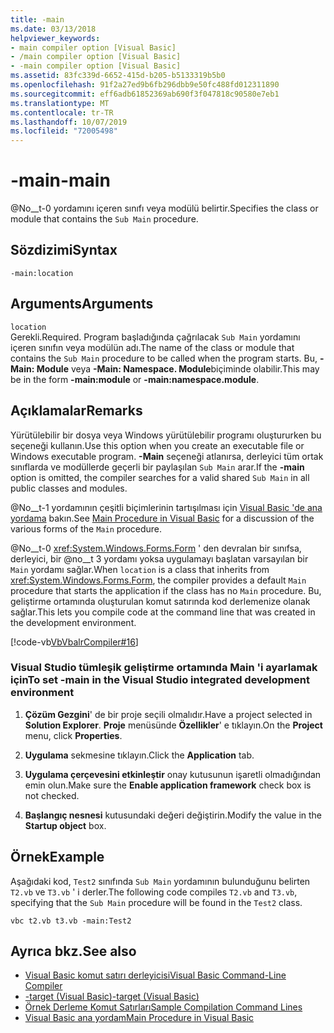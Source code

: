 ```yaml
---
title: -main
ms.date: 03/13/2018
helpviewer_keywords:
- main compiler option [Visual Basic]
- /main compiler option [Visual Basic]
- -main compiler option [Visual Basic]
ms.assetid: 83fc339d-6652-415d-b205-b5133319b5b0
ms.openlocfilehash: 91f2a27ed9b6fb296dbb9e50fc488fd012311890
ms.sourcegitcommit: eff6adb61852369ab690f3f047818c90580e7eb1
ms.translationtype: MT
ms.contentlocale: tr-TR
ms.lasthandoff: 10/07/2019
ms.locfileid: "72005498"
---
```

# <a name="-main"></a><span data-ttu-id="74e28-102">-main</span><span class="sxs-lookup"><span data-stu-id="74e28-102">-main</span></span>
<span data-ttu-id="74e28-103">@No__t-0 yordamını içeren sınıfı veya modülü belirtir.</span><span class="sxs-lookup"><span data-stu-id="74e28-103">Specifies the class or module that contains the `Sub Main` procedure.</span></span>  
  
## <a name="syntax"></a><span data-ttu-id="74e28-104">Sözdizimi</span><span class="sxs-lookup"><span data-stu-id="74e28-104">Syntax</span></span>  
  
```console  
-main:location  
```  
  
## <a name="arguments"></a><span data-ttu-id="74e28-105">Arguments</span><span class="sxs-lookup"><span data-stu-id="74e28-105">Arguments</span></span>  
 `location`  
 <span data-ttu-id="74e28-106">Gerekli.</span><span class="sxs-lookup"><span data-stu-id="74e28-106">Required.</span></span> <span data-ttu-id="74e28-107">Program başladığında çağrılacak `Sub Main` yordamını içeren sınıfın veya modülün adı.</span><span class="sxs-lookup"><span data-stu-id="74e28-107">The name of the class or module that contains the `Sub Main` procedure to be called when the program starts.</span></span> <span data-ttu-id="74e28-108">Bu, **-Main: Module** veya **-Main: Namespace. Module**biçiminde olabilir.</span><span class="sxs-lookup"><span data-stu-id="74e28-108">This may be in the form **-main:module** or **-main:namespace.module**.</span></span>  
  
## <a name="remarks"></a><span data-ttu-id="74e28-109">Açıklamalar</span><span class="sxs-lookup"><span data-stu-id="74e28-109">Remarks</span></span>  
 <span data-ttu-id="74e28-110">Yürütülebilir bir dosya veya Windows yürütülebilir programı oluştururken bu seçeneği kullanın.</span><span class="sxs-lookup"><span data-stu-id="74e28-110">Use this option when you create an executable file or Windows executable program.</span></span> <span data-ttu-id="74e28-111">**-Main** seçeneği atlanırsa, derleyici tüm ortak sınıflarda ve modüllerde geçerli bir paylaşılan `Sub Main` arar.</span><span class="sxs-lookup"><span data-stu-id="74e28-111">If the **-main** option is omitted, the compiler searches for a valid shared `Sub Main` in all public classes and modules.</span></span>  
  
 <span data-ttu-id="74e28-112">@No__t-1 yordamının çeşitli biçimlerinin tartışılması için [Visual Basic 'de ana yordama](../../../visual-basic/programming-guide/program-structure/main-procedure.md) bakın.</span><span class="sxs-lookup"><span data-stu-id="74e28-112">See [Main Procedure in Visual Basic](../../../visual-basic/programming-guide/program-structure/main-procedure.md) for a discussion of the various forms of the `Main` procedure.</span></span>  
  
 <span data-ttu-id="74e28-113">@No__t-0 <xref:System.Windows.Forms.Form> ' den devralan bir sınıfsa, derleyici, bir @no__t 3 yordamı yoksa uygulamayı başlatan varsayılan bir `Main` yordamı sağlar.</span><span class="sxs-lookup"><span data-stu-id="74e28-113">When `location` is a class that inherits from <xref:System.Windows.Forms.Form>, the compiler provides a default `Main` procedure that starts the application if the class has no `Main` procedure.</span></span> <span data-ttu-id="74e28-114">Bu, geliştirme ortamında oluşturulan komut satırında kod derlemenize olanak sağlar.</span><span class="sxs-lookup"><span data-stu-id="74e28-114">This lets you compile code at the command line that was created in the development environment.</span></span>  
  
 [!code-vb[VbVbalrCompiler#16](~/samples/snippets/visualbasic/VS_Snippets_VBCSharp/VbVbalrCompiler/VB/Class1.vb#16)]  
  
### <a name="to-set--main-in-the-visual-studio-integrated-development-environment"></a><span data-ttu-id="74e28-115">Visual Studio tümleşik geliştirme ortamında Main 'i ayarlamak için</span><span class="sxs-lookup"><span data-stu-id="74e28-115">To set -main in the Visual Studio integrated development environment</span></span>  
  
1. <span data-ttu-id="74e28-116">**Çözüm Gezgini**' de bir proje seçili olmalıdır.</span><span class="sxs-lookup"><span data-stu-id="74e28-116">Have a project selected in **Solution Explorer**.</span></span> <span data-ttu-id="74e28-117">**Proje** menüsünde **Özellikler**' e tıklayın.</span><span class="sxs-lookup"><span data-stu-id="74e28-117">On the **Project** menu, click **Properties**.</span></span>  
  
2. <span data-ttu-id="74e28-118">**Uygulama** sekmesine tıklayın.</span><span class="sxs-lookup"><span data-stu-id="74e28-118">Click the **Application** tab.</span></span>  
  
3. <span data-ttu-id="74e28-119">**Uygulama çerçevesini etkinleştir** onay kutusunun işaretli olmadığından emin olun.</span><span class="sxs-lookup"><span data-stu-id="74e28-119">Make sure the **Enable application framework** check box is not checked.</span></span>  
  
4. <span data-ttu-id="74e28-120">**Başlangıç nesnesi** kutusundaki değeri değiştirin.</span><span class="sxs-lookup"><span data-stu-id="74e28-120">Modify the value in the **Startup object** box.</span></span>  
  
## <a name="example"></a><span data-ttu-id="74e28-121">Örnek</span><span class="sxs-lookup"><span data-stu-id="74e28-121">Example</span></span>  
 <span data-ttu-id="74e28-122">Aşağıdaki kod, `Test2` sınıfında `Sub Main` yordamının bulunduğunu belirten `T2.vb` ve `T3.vb` ' i derler.</span><span class="sxs-lookup"><span data-stu-id="74e28-122">The following code compiles `T2.vb` and `T3.vb`, specifying that the `Sub Main` procedure will be found in the `Test2` class.</span></span>  
  
```console
vbc t2.vb t3.vb -main:Test2  
```  
  
## <a name="see-also"></a><span data-ttu-id="74e28-123">Ayrıca bkz.</span><span class="sxs-lookup"><span data-stu-id="74e28-123">See also</span></span>

- [<span data-ttu-id="74e28-124">Visual Basic komut satırı derleyicisi</span><span class="sxs-lookup"><span data-stu-id="74e28-124">Visual Basic Command-Line Compiler</span></span>](../../../visual-basic/reference/command-line-compiler/index.md)
- [<span data-ttu-id="74e28-125">-target (Visual Basic)</span><span class="sxs-lookup"><span data-stu-id="74e28-125">-target (Visual Basic)</span></span>](../../../visual-basic/reference/command-line-compiler/target.md)
- [<span data-ttu-id="74e28-126">Örnek Derleme Komut Satırları</span><span class="sxs-lookup"><span data-stu-id="74e28-126">Sample Compilation Command Lines</span></span>](../../../visual-basic/reference/command-line-compiler/sample-compilation-command-lines.md)
- [<span data-ttu-id="74e28-127">Visual Basic ana yordam</span><span class="sxs-lookup"><span data-stu-id="74e28-127">Main Procedure in Visual Basic</span></span>](../../../visual-basic/programming-guide/program-structure/main-procedure.md)
